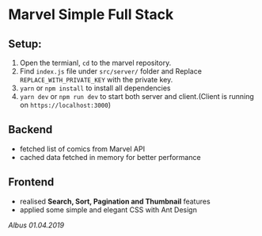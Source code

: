 # Marvel Simple Full Stack

## Setup:

1. Open the termianl, `cd` to the marvel repository.
1. Find `index.js` file under `src/server/` folder and Replace `REPLACE_WITH_PRIVATE_KEY` with the private key.
1. `yarn` or `npm install` to install all dependencies
1. `yarn dev` or `npm run dev` to start both server and client.(Client is running on `https://localhost:3000`)

## Backend

- fetched list of comics from Marvel API
- cached data fetched in memory for better performance

## Frontend

- realised **Search, Sort, Pagination and Thumbnail** features
- applied some simple and elegant CSS with Ant Design

_Albus 01.04.2019_
